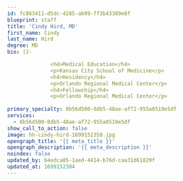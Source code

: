 ```yaml
---
id: fc863411-d5dc-4285-ab99-ff3b43389e8f
blueprint: staff
title: 'Cindy Hird, MD'
first_name: Cindy
last_name: Hird
degree: MD
bio: |2-

              <h4>Medical Education</h4>
              <p>Kansas City School of Medicine</p>
              <h4>Residency</h4>
              <p>Orlando Regional Medical Center</p>
              <h4>Fellowship</h4>
              <p>Orlando Regional Medical Center</p>
          
primary_specialty: 0b56d500-0db5-48ae-af72-955a0519e5df
services:
  - 0b56d500-0db5-48ae-af72-955a0519e5df
show_call_to_action: false
image: hh-cindy-hird-1699152358.jpg
opengraph_title: '{{ meta_title }}'
opengraph_description: '{{ meta_description }}'
noindex: false
updated_by: b4edca85-1aed-4414-b76d-caa31d61829f
updated_at: 1699152384
---
```

